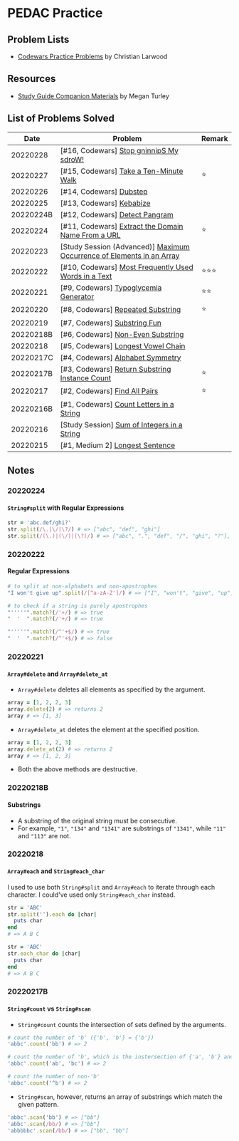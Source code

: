 # PEDAC Practice

## Problem Lists
- [Codewars Practice Problems](https://docs.google.com/document/d/1usQUJQFr6PGVo3ZWgMi3nVtDRdeUuOUNRtZPtSKkYuE/edit#heading=h.8sf25q8ccj8w) by Christian Larwood

## Resources
- [Study Guide Companion Materials](https://docs.google.com/document/d/1DmmqXC1GLADlFoFmvIeZmvvLnO-wP3cPmPvjIe5vbEw/edit) by Megan Turley

## List of Problems Solved
| Date | Problem | Remark |
| --- | --- | --- |
| 20220228 | [#16, Codewars] [Stop gninnipS My sdroW!](https://github.com/tsangsiu/RB109/blob/main/Part_2/20220228.rb) |
| 20220227 | [#15, Codewars] [Take a Ten-Minute Walk](https://github.com/tsangsiu/RB109/blob/main/Part_2/20220227.rb) | :star:
| 20220226 | [#14, Codewars] [Dubstep](https://github.com/tsangsiu/RB109/blob/main/Part_2/20220226.rb) |
| 20220225 | [#13, Codewars] [Kebabize](https://github.com/tsangsiu/RB109/blob/main/Part_2/20220225.rb) |
| 20220224B | [#12, Codewars] [Detect Pangram](https://github.com/tsangsiu/RB109/blob/main/Part_2/20220224B.rb) |
| 20220224 | [#11, Codewars] [Extract the Domain Name From a URL](https://github.com/tsangsiu/RB109/blob/main/Part_2/20220224.rb) | :star:
| 20220223 | [Study Session (Advanced)] [Maximum Occurrence of Elements in an Array](https://github.com/tsangsiu/RB109/blob/main/Part_2/20220223.rb) |
| 20220222 | [#10, Codewars] [Most Frequently Used Words in a Text](https://github.com/tsangsiu/RB109/blob/main/Part_2/20220222.rb) | :star::star::star:
| 20220221 | [#9, Codewars] [Typoglycemia Generator](https://github.com/tsangsiu/RB109/blob/main/Part_2/20220221.rb) | :star::star:
| 20220220 | [#8, Codewars] [Repeated Substring](https://github.com/tsangsiu/RB109/blob/main/Part_2/20220220.rb) | :star:
| 20220219 | [#7, Codewars] [Substring Fun](https://github.com/tsangsiu/RB109/blob/main/Part_2/20220219.rb) |
| 20220218B | [#6, Codewars] [Non-Even Substring](https://github.com/tsangsiu/RB109/blob/main/Part_2/20220218B.rb) |
| 20220218 | [#5, Codewars] [Longest Vowel Chain](https://github.com/tsangsiu/RB109/blob/main/Part_2/20220218.rb) |
| 20220217C | [#4, Codewars] [Alphabet Symmetry](https://github.com/tsangsiu/RB109/blob/main/Part_2/20220217C.rb) |
| 20220217B | [#3, Codewars] [Return Substring Instance Count](https://github.com/tsangsiu/RB109/blob/main/Part_2/20220217B.rb) | :star: |
| 20220217 | [#2, Codewars] [Find All Pairs](https://github.com/tsangsiu/RB109/blob/main/Part_2/20220217.rb) | :star: |
| 20220216B | [#1, Codewars] [Count Letters in a String](https://github.com/tsangsiu/RB109/blob/main/Part_2/20220216B.rb) |
| 20220216 | [Study Session] [Sum of Integers in a String](https://github.com/tsangsiu/RB109/blob/main/Part_2/20220216.rb) |
| 20220215 | [#1, Medium 2] [Longest Sentence](https://github.com/tsangsiu/RB101_Programming_Foundations/blob/main/Small_Problems/12_Medium_2/01.rb) |

## Notes

### 20220224
#### `String#split` with Regular Expressions
````ruby
str = 'abc.def/ghi?'
str.split(/\.|\/|\?/) # => ["abc", "def", "ghi"]
str.split(/(\.)|(\/)|(\?)/) # => ["abc", ".", "def", "/", "ghi", "?"], why?
````

### 20220222
#### Regular Expressions
````ruby
# to split at non-alphabets and non-apostrophes
"I won't give up".split(/[^a-zA-Z']/) # => ["I", "won't", "give", "up"]

# to check if a string is purely apostrophes
"'''''".match?(/'+/) # => true
"  '  ".match?(/'+/) # => true

"'''''".match?(/^'+$/) # => true
"  '  ".match?(/^'+$/) # => false
````

### 20220221
#### `Array#delete` and `Array#delete_at`
- `Array#delete` deletes all elements as specified by the argument.
````ruby
array = [1, 2, 2, 3]
array.delete(2) # => returns 2
array # => [1, 3]
````
- `Array#delete_at` deletes the element at the specified position.
````ruby
array = [1, 2, 2, 3]
array.delete_at(2) # => returns 2
array # => [1, 2, 3]
````
- Both the above methods are destructive.

### 20220218B
#### Substrings
- A substring of the original string must be consecutive.
- For example, `"1"`, `"134"` and `"1341"` are substrings of `"1341"`, while `"11"` and `"113"` are not.
### 20220218
#### `Array#each` and `String#each_char`
I used to use both `String#split` and `Array#each` to iterate through each character. I could've used only `String#each_char` instead.
````ruby
str = 'ABC'
str.split('').each do |char|
  puts char
end
# => A B C

str = 'ABC'
str.each_char do |char|
  puts char
end
# => A B C
````


### 20220217B
#### `String#count` vs `String#scan`
- `String#count` counts the intersection of sets defined by the arguments.
````ruby
# count the number of 'b' ({'b', 'b'} = {'b'})
'abbc'.count('bb') # => 2

# count the number of 'b', which is the instersection of {'a', 'b'} and {'b', 'c'}
'abbc'.count('ab', 'bc') # => 2

# count the number of non-'b'
'abbc'.count('^b') # => 2
````
- `String#scan`, however, returns an array of substrings which match the given pattern.
````ruby
'abbc'.scan('bb') # => ["bb"]
'abbc'.scan(/bb/) # => ["bb"]
'abbbbbc'.scan(/bb/) # => ["bb", "bb"]
````